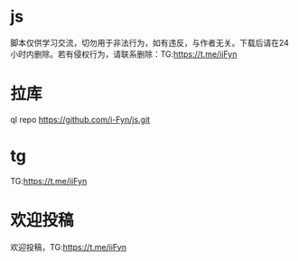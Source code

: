 # js

脚本仅供学习交流，切勿用于非法行为，如有违反，与作者无关。下载后请在24小时内删除。若有侵权行为，请联系删除：TG:https://t.me/iiFyn


# 拉库


ql repo https://github.com/i-Fyn/js.git


# tg

TG:https://t.me/iiFyn


# 欢迎投稿
欢迎投稿，TG:https://t.me/iiFyn

